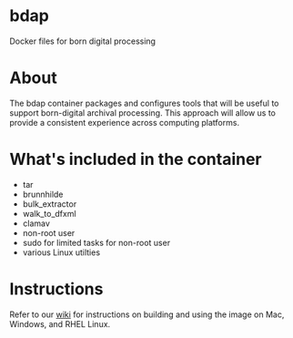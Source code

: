 # bdap
Docker files for born digital processing

# About
The bdap container packages and configures tools that will be useful to support born-digital archival processing. This approach will allow us to provide a consistent experience across computing platforms.

# What's included in the container
- tar
- brunnhilde
- bulk_extractor
- walk_to_dfxml
- clamav
- non-root user
- sudo for limited tasks for non-root user
- various Linux utilties

# Instructions
Refer to our [wiki](../../wiki) for instructions on building and using the image on Mac, Windows, and RHEL Linux.
